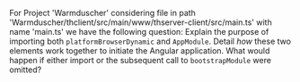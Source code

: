 For Project 'Warmduscher' considering file in path 'Warmduscher/thclient/src/main/www/thserver-client/src/main.ts' with name 'main.ts' we have the following question: 
Explain the purpose of importing both `platformBrowserDynamic` and `AppModule`. Detail *how* these two elements work together to initiate the Angular application. What would happen if either import or the subsequent call to `bootstrapModule` were omitted?